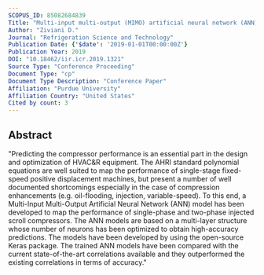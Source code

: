 ```yaml
---
SCOPUS_ID: 85082684839
Title: "Multi-input multi-output (MIMO) artificial neural network (ANN) models applied to economized ccroll compressors"
Author: "Ziviani D."
Journal: "Refrigeration Science and Technology"
Publication Date: {'$date': '2019-01-01T00:00:00Z'}
Publication Year: 2019
DOI: "10.18462/iir.icr.2019.1321"
Source Type: "Conference Proceeding"
Document Type: "cp"
Document Type Description: "Conference Paper"
Affiliation: "Purdue University"
Affiliation Country: "United States"
Cited by count: 3
---
```


## Abstract
"Predicting the compressor performance is an essential part in the design and optimization of HVAC&R equipment. The AHRI standard polynomial equations are well suited to map the performance of single-stage fixed-speed positive displacement machines, but present a number of well documented shortcomings especially in the case of compression enhancements (e.g. oil-flooding, injection, variable-speed). To this end, a Multi-Input Multi-Output Artificial Neural Network (ANN) model has been developed to map the performance of single-phase and two-phase injected scroll compressors. The ANN models are based on a multi-layer structure whose number of neurons has been optimized to obtain high-accuracy predictions. The models have been developed by using the open-source Keras package. The trained ANN models have been compared with the current state-of-the-art correlations available and they outperformed the existing correlations in terms of accuracy."
